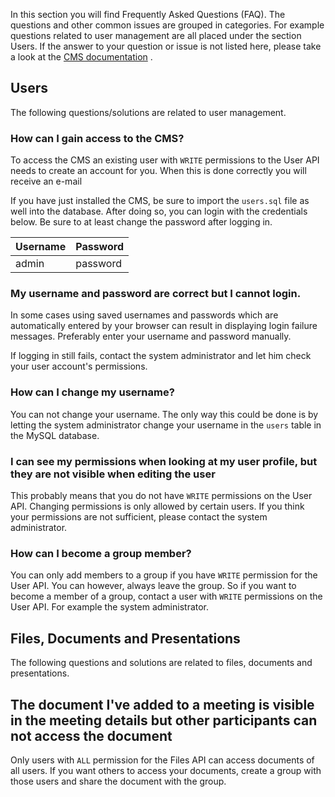 In this section you will find Frequently Asked Questions (FAQ). The questions and other common issues are grouped in categories. For example questions related to user management are all placed under the section Users. If the answer to your question or issue is not listed here, please take a look at the [CMS documentation](CMS/CMS.html) .

## Users
The following questions/solutions are related to user management.

### How can I gain access to the CMS?
To access the CMS an existing user with `WRITE` permissions to the User API needs to create an account for you. When this is done correctly you will receive an e-mail

If you have just installed the CMS, be sure to import the `users.sql` file as well into the database. After doing so, you can login with the credentials below. Be sure to at least change the password after logging in.

| Username     | Password   |
|--------------|------------|
| admin        | password   |

### My username and password are correct but I cannot login.
In some cases using saved usernames and passwords which are automatically entered by your browser can result in displaying login failure messages. Preferably enter your username and password manually.

If logging in still fails, contact the system administrator and let him check your user account's permissions.

### How can I change my username?
You can not change your username. The only way this could be done is by letting the system administrator change your username in the `users` table in the MySQL database.

### I can see my permissions when looking at my user profile, but they are not visible when editing the user
This probably means that you do not have `WRITE` permissions on the User API. Changing permissions is only allowed by certain users. If you think your permissions are not sufficient, please contact the system administrator.

### How can I become a group member?
You can only add members to a group if you have `WRITE` permission for the User API. You can however, always leave the group. So if you want to become a member of a group, contact a user with `WRITE` permissions on the User API. For example the system administrator.

## Files, Documents and Presentations
The following questions and solutions are related to files, documents and presentations.

## The document I've added to a meeting is visible in the meeting details but other participants can not access the document
Only users with `ALL` permission for the Files API can access documents of all users. If you want others to access your documents, create a group with those users and share the document with the group.